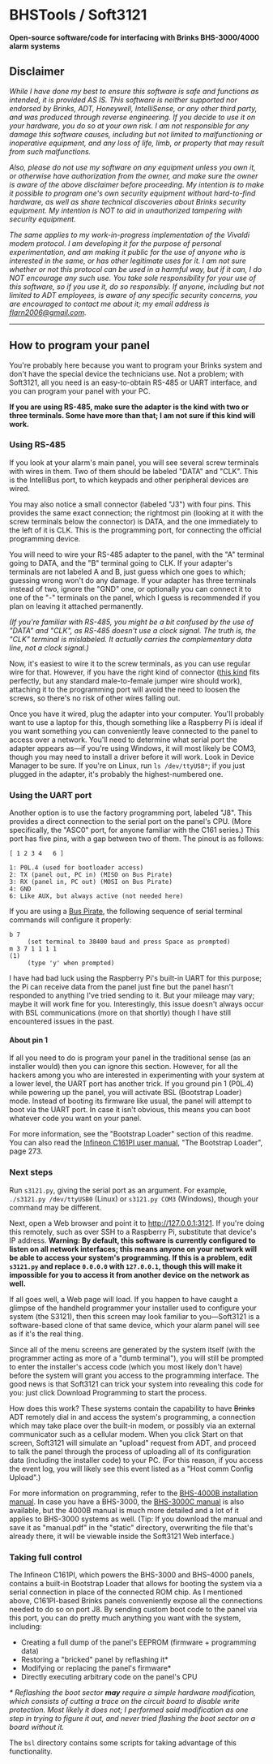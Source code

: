 # BHSTools / Soft3121

**Open-source software/code for interfacing with Brinks BHS-3000/4000 alarm systems**

## Disclaimer

*While I have done my best to ensure this software is safe and functions as intended, it is provided AS IS. This software is neither supported nor endorsed by Brinks, ADT, Honeywell, IntelliSense, or any other third party, and was produced through reverse engineering. If you decide to use it on your hardware, you do so at your own risk. I am not responsible for any damage this software causes, including but not limited to malfunctioning or inoperative equipment, and any loss of life, limb, or property that may result from such malfunctions.*

*Also, please do not use my software on any equipment unless you own it, or otherwise have authorization from the owner, and make sure the owner is aware of the above disclaimer before proceeding. My intention is to make it possible to program one's own security equipment without hard-to-find hardware, as well as share technical discoveries about Brinks security equipment. My intention is NOT to aid in unauthorized tampering with security equipment.*

*The same applies to my work-in-progress implementation of the Vivaldi modem protocol. I am developing it for the purpose of personal experimentation, and am making it public for the use of anyone who is interested in the same, or has other legitimate uses for it. I am not sure whether or not this protocol can be used in a harmful way, but if it can, I do NOT encourage any such use. You take sole responsibility for your use of this software, so if you use it, do so responsibly. If anyone, including but not limited to ADT employees, is aware of any specific security concerns, you are encouraged to contact me about it; my email address is flarn2006@gmail.com.*

----

## How to program your panel

You're probably here because you want to program your Brinks system and don't have the special device the technicians use. Not a problem; with Soft3121, all you need is an easy-to-obtain RS-485 or UART interface, and you can program your panel with your PC.

**If you are using RS-485, make sure the adapter is the kind with two or three terminals. Some have more than that; I am not sure if this kind will work.**

### Using RS-485

If you look at your alarm's main panel, you will see several screw terminals with wires in them. Two of them should be labeled "DATA" and "CLK". This is the IntelliBus port, to which keypads and other peripheral devices are wired.

You may also notice a small connector (labeled "J3") with four pins. This provides the same exact connection; the rightmost pin (looking at it with the screw terminals below the connector) is DATA, and the one immediately to the left of it is CLK. This is the programming port, for connecting the official programming device.

You will need to wire your RS-485 adapter to the panel, with the "A" terminal going to DATA, and the "B" terminal going to CLK. If your adapter's terminals are not labeled A and B, just guess which one goes to which; guessing wrong won't do any damage. If your adapter has three terminals instead of two, ignore the "GND" one, or optionally you can connect it to one of the "-" terminals on the panel, which I guess is recommended if you plan on leaving it attached permanently.

*(If you're familiar with RS-485, you might be a bit confused by the use of "DATA" and "CLK", as RS-485 doesn't use a clock signal. The truth is, the "CLK" terminal is mislabeled. It actually carries the complementary data line, not a clock signal.)*

Now, it's easiest to wire it to the screw terminals, as you can use regular wire for that. However, if you have the right kind of connector ([this kind](https://www.allelectronics.com/item/con-244/4-pin-connector-w/header-0.10/1.html) fits perfectly, but any standard male-to-female jumper wire should work), attaching it to the programming port will avoid the need to loosen the screws, so there's no risk of other wires falling out.

Once you have it wired, plug the adapter into your computer. You'll probably want to use a laptop for this, though something like a Raspberry Pi is ideal if you want something you can conveniently leave connected to the panel to access over a network. You'll need to determine what serial port the adapter appears as—if you're using Windows, it will most likely be COM3, though you may need to install a driver before it will work. Look in Device Manager to be sure. If you're on Linux, run `ls /dev/ttyUSB*`; if you just plugged in the adapter, it's probably the highest-numbered one.

### Using the UART port

Another option is to use the factory programming port, labeled "J8". This provides a direct connection to the serial port on the panel's CPU. (More specifically, the "ASC0" port, for anyone familiar with the C161 series.) This port has five pins, with a gap between two of them. The pinout is as follows:

    [ 1 2 3 4   6 ]

	1: P0L.4 (used for bootloader access)
	2: TX (panel out, PC in) (MISO on Bus Pirate)
	3: RX (panel in, PC out) (MOSI on Bus Pirate)
	4: GND
	6: Like AUX, but always active (not needed here)

If you are using a [Bus Pirate](http://dangerousprototypes.com/docs/Bus_Pirate), the following sequence of serial terminal commands will configure it properly:

	b 7
	     (set terminal to 38400 baud and press Space as prompted)
    m 3 7 1 1 1 1
	(1)
	     (type 'y' when prompted)

I have had bad luck using the Raspberry Pi's built-in UART for this purpose; the Pi can receive data from the panel just fine but the panel hasn't responded to anything I've tried sending to it. But your mileage may vary; maybe it will work fine for you. Interestingly, this issue doesn't always occur with BSL communications (more on that shortly) though I have still encountered issues in the past.

#### About pin 1

If all you need to do is program your panel in the traditional sense (as an installer would) then you can ignore this section. However, for all the hackers among you who are interested in experimenting with your system at a lower level, the UART port has another trick. If you ground pin 1 (P0L.4) while powering up the panel, you will activate BSL (Bootstrap Loader) mode. Instead of booting its firmware like usual, the panel will attempt to boot via the UART port. In case it isn't obvious, this means you can boot whatever code you want on your panel.

For more information, see the "Bootstrap Loader" section of this readme. You can also read the [Infineon C161PI user manual](http://www.keil.com/dd/docs/datashts/infineon/c161pi_um.pdf), "The Bootstrap Loader", page 273.

### Next steps

Run `s3121.py`, giving the serial port as an argument. For example, `./s3121.py /dev/ttyUSB0` (Linux) or `s3121.py COM3` (Windows), though your command may be different.

Next, open a Web browser and point it to http://127.0.0.1:3121. If you're doing this remotely, such as over SSH to a Raspberry Pi, substitute that device's IP address. **Warning: By default, this software is currently configured to listen on all network interfaces; this means anyone on your network will be able to access your system's programming. If this is a problem, edit `s3121.py` and replace `0.0.0.0` with `127.0.0.1`, though this will make it impossible for you to access it from another device on the network as well.**

If all goes well, a Web page will load. If you happen to have caught a glimpse of the handheld programmer your installer used to configure your system (the S3121), then this screen may look familiar to you—Soft3121 is a software-based clone of that same device, which your alarm panel will see as if it's the real thing.

Since all of the menu screens are generated by the system itself (with the programmer acting as more of a "dumb terminal"), you will still be prompted to enter the installer's access code (which you most likely don't have) before the system will grant you access to the programming interface. The good news is that Soft3121 can trick your system into revealing this code for you: just click Download Programming to start the process.

How does this work? These systems contain the capability to have ~~Brinks~~ ADT remotely dial in and access the system's programming, a connection which may take place over the built-in modem, or possibly via an external communicator such as a cellular modem. When you click Start on that screen, Soft3121 will simulate an "upload" request from ADT, and proceed to talk the panel through the process of uploading all of its configuration data (including the installer code) to your PC. (For this reason, if you access the event log, you will likely see this event listed as a "Host comm Config Upload".)

For more information on programming, refer to the [BHS-4000B installation manual](http://alpha.adt.com/content/dam/sop/sop/Product%20Knowledge/PanelPDFs/Install_Programming_Manual_4000B.pdf). In case you have a BHS-3000, the [BHS-3000C manual](https://archive.org/stream/bhsmanuals/BHS-3000C%20Installation%20%26%20Programming%20Manual#mode/2up) is also available, but the 4000B manual is much more detailed and a lot of it applies to BHS-3000 systems as well. (Tip: If you download the manual and save it as "manual.pdf" in the "static" directory, overwriting the file that's already there, it will be viewable inside the Soft3121 Web interface.)

### Taking full control

The Infineon C161PI, which powers the BHS-3000 and BHS-4000 panels, contains a built-in Bootstrap Loader that allows for booting the system via a serial connection in place of the connected ROM chip. As I mentioned above, C161PI-based Brinks panels conveniently expose all the connections needed to do so on port J8. By sending custom boot code to the panel via this port, you can do pretty much anything you want with the system, including:

* Creating a full dump of the panel's EEPROM (firmware + programming data)
* Restoring a "bricked" panel by reflashing it*
* Modifying or replacing the panel's firmware*
* Directly executing arbitrary code on the panel's CPU

*\* Reflashing the boot sector **may** require a simple hardware modification, which consists of cutting a trace on the circuit board to disable write protection. Most likely it does not; I performed said modification as one step in trying to figure it out, and never tried flashing the boot sector on a board without it.*

The `bsl` directory contains some scripts for taking advantage of this functionality.

